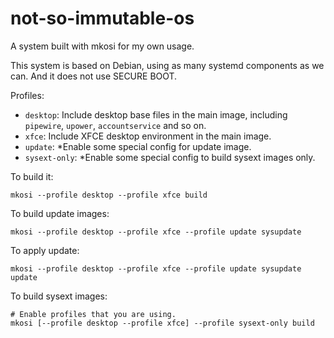 # not-so-immutable-os
A system built with mkosi for my own usage.

This system is based on Debian, using as many systemd components as we can. And it does not use SECURE BOOT.

Profiles:
- `desktop`: Include desktop base files in the main image, including `pipewire`, `upower`, `accountservice` and so on.
- `xfce`: Include XFCE desktop environment in the main image.
- `update`: *Enable some special config for update image.
- `sysext-only`: *Enable some special config to build sysext images only.

To build it:

```
mkosi --profile desktop --profile xfce build
```

To build update images:

```
mkosi --profile desktop --profile xfce --profile update sysupdate
```

To apply update:

```
mkosi --profile desktop --profile xfce --profile update sysupdate update
```

To build sysext images:

```
# Enable profiles that you are using.
mkosi [--profile desktop --profile xfce] --profile sysext-only build
```
